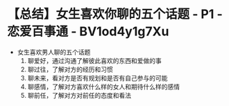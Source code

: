 # 【总结】女生喜欢你聊的五个话题 - P1 - 恋爱百事通 - BV1od4y1g7Xu

-   女生喜欢男人聊的五个话题
    1.  聊爱好，通过沟通了解彼此喜欢的东西和爱做的事
    2.  聊过往，了解对方的经历和习惯
    3.  聊未来，看对方是否有规划和是否有自己参与的可能
    4.  聊感情，了解对方喜欢什么样的女人和期待什么样的感情
    5.  聊前任，了解对方对前任的态度和看法